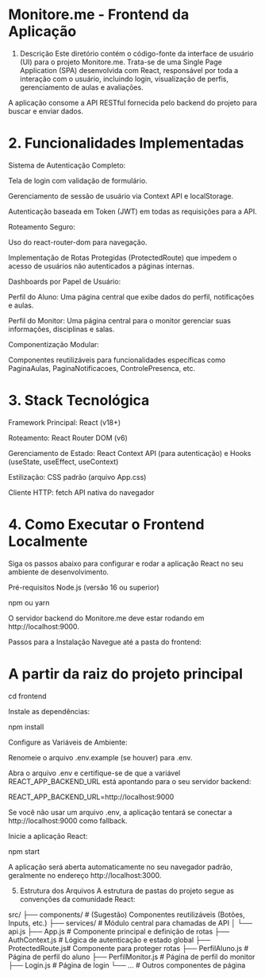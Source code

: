 # Monitore.me - Frontend da Aplicação
1. Descrição
Este diretório contém o código-fonte da interface de usuário (UI) para o projeto Monitore.me. Trata-se de uma Single Page Application (SPA) desenvolvida com React, responsável por toda a interação com o usuário, incluindo login, visualização de perfis, gerenciamento de aulas e avaliações.

A aplicação consome a API RESTful fornecida pelo backend do projeto para buscar e enviar dados.

# 2. Funcionalidades Implementadas
Sistema de Autenticação Completo:

Tela de login com validação de formulário.

Gerenciamento de sessão de usuário via Context API e localStorage.

Autenticação baseada em Token (JWT) em todas as requisições para a API.

Roteamento Seguro:

Uso do react-router-dom para navegação.

Implementação de Rotas Protegidas (ProtectedRoute) que impedem o acesso de usuários não autenticados a páginas internas.

Dashboards por Papel de Usuário:

Perfil do Aluno: Uma página central que exibe dados do perfil, notificações e aulas.

Perfil do Monitor: Uma página central para o monitor gerenciar suas informações, disciplinas e salas.

Componentização Modular:

Componentes reutilizáveis para funcionalidades específicas como PaginaAulas, PaginaNotificacoes, ControlePresenca, etc.

# 3. Stack Tecnológica
Framework Principal: React (v18+)

Roteamento: React Router DOM (v6)

Gerenciamento de Estado: React Context API (para autenticação) e Hooks (useState, useEffect, useContext)

Estilização: CSS padrão (arquivo App.css)

Cliente HTTP: fetch API nativa do navegador

# 4. Como Executar o Frontend Localmente
Siga os passos abaixo para configurar e rodar a aplicação React no seu ambiente de desenvolvimento.

Pré-requisitos
Node.js (versão 16 ou superior)

npm ou yarn

O servidor backend do Monitore.me deve estar rodando em http://localhost:9000.

Passos para a Instalação
Navegue até a pasta do frontend:

# A partir da raiz do projeto principal
cd frontend

Instale as dependências:

npm install

Configure as Variáveis de Ambiente:

Renomeie o arquivo .env.example (se houver) para .env.

Abra o arquivo .env e certifique-se de que a variável REACT_APP_BACKEND_URL está apontando para o seu servidor backend:

REACT_APP_BACKEND_URL=http://localhost:9000

Se você não usar um arquivo .env, a aplicação tentará se conectar a http://localhost:9000 como fallback.

Inicie a aplicação React:

npm start

A aplicação será aberta automaticamente no seu navegador padrão, geralmente no endereço http://localhost:3000.

5. Estrutura dos Arquivos
A estrutura de pastas do projeto segue as convenções da comunidade React:

src/
├── components/      # (Sugestão) Componentes reutilizáveis (Botões, Inputs, etc.)
├── services/        # Módulo central para chamadas de API
│   └── api.js
├── App.js           # Componente principal e definição de rotas
├── AuthContext.js   # Lógica de autenticação e estado global
├── ProtectedRoute.js# Componente para proteger rotas
├── PerfilAluno.js   # Página de perfil do aluno
├── PerfilMonitor.js # Página de perfil do monitor
├── Login.js         # Página de login
└── ...              # Outros componentes de página
